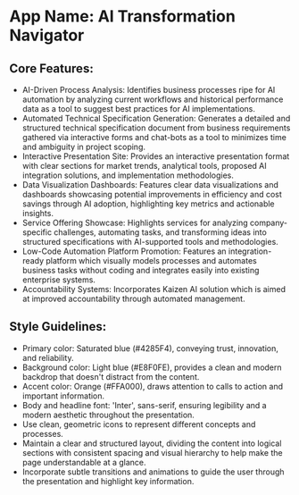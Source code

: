 # **App Name**: AI Transformation Navigator

## Core Features:

- AI-Driven Process Analysis: Identifies business processes ripe for AI automation by analyzing current workflows and historical performance data as a tool to suggest best practices for AI implementations.
- Automated Technical Specification Generation: Generates a detailed and structured technical specification document from business requirements gathered via interactive forms and chat-bots as a tool to minimizes time and ambiguity in project scoping.
- Interactive Presentation Site: Provides an interactive presentation format with clear sections for market trends, analytical tools, proposed AI integration solutions, and implementation methodologies.
- Data Visualization Dashboards: Features clear data visualizations and dashboards showcasing potential improvements in efficiency and cost savings through AI adoption, highlighting key metrics and actionable insights.
- Service Offering Showcase: Highlights services for analyzing company-specific challenges, automating tasks, and transforming ideas into structured specifications with AI-supported tools and methodologies.
- Low-Code Automation Platform Promotion: Features an integration-ready platform which visually models processes and automates business tasks without coding and integrates easily into existing enterprise systems.
- Accountability Systems: Incorporates Kaizen AI solution which is aimed at improved accountability through automated management.

## Style Guidelines:

- Primary color: Saturated blue (#4285F4), conveying trust, innovation, and reliability.
- Background color: Light blue (#E8F0FE), provides a clean and modern backdrop that doesn't distract from the content.
- Accent color: Orange (#FFA000), draws attention to calls to action and important information.
- Body and headline font: 'Inter', sans-serif, ensuring legibility and a modern aesthetic throughout the presentation.
- Use clean, geometric icons to represent different concepts and processes.
- Maintain a clear and structured layout, dividing the content into logical sections with consistent spacing and visual hierarchy to help make the page understandable at a glance.
- Incorporate subtle transitions and animations to guide the user through the presentation and highlight key information.